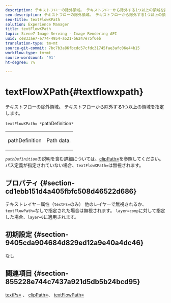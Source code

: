 ```yaml
---
description: テキストフローの除外領域。 テキストフローから除外する1つ以上の領域を指定します。
seo-description: テキストフローの除外領域。 テキストフローから除外する1つ以上の領域を指定します。
seo-title: textFlowXPath
solution: Experience Manager
title: textFlowXPath
topic: Scene7 Image Serving - Image Rendering API
uuid: ce833ae7-e774-4954-a521-b6247e75f6eb
translation-type: tm+mt
source-git-commit: 7bc7b3a86fbcdc57cfdc31745fae3afc06e44b15
workflow-type: tm+mt
source-wordcount: '91'
ht-degree: 7%

---
```



# textFlowXPath{#textflowxpath}

テキストフローの除外領域。 テキストフローから除外する1つ以上の領域を指定します。

`textFlowXPath= *`pathDefinition`*`

<table id="simpletable_7E0EA48AEBB5426CBE948FCA18882C66"> 
 <tr class="strow"> 
  <td class="stentry"> <p><span class="varname"> pathDefinition</span> </p> </td> 
  <td class="stentry"> <p>Path data. </p></td> 
 </tr> 
</table>

*`pathDefinition`*&#x200B;の説明を含む詳細については、[clipPath=](../../../../../is-api/http-ref/image-serving-api-ref/c-http-protocol-reference/c-command-reference/r-clippath.md#reference-8139b1b52dc54749b51b109521ddf83d)を参照してください。 パス定義が指定されていない場合、`textFlowXPath=`は無視されます。

## プロパティ {#section-cd1ebb151d4a405fbfc508d46522d686}

テキストレイヤー属性（`textPs=`のみ） 他のレイヤーで無視されるか、`textFlowPath=`なしで指定された場合は無視されます。 `layer=comp`に対して指定した場合、`layer=0`に適用されます。

## 初期設定 {#section-9405cda904684d829ed12a9e40a4dc46}

なし

## 関連項目 {#section-855228e744c7437a921d5db5b24bcd95}

[textPs=](../../../../../is-api/http-ref/image-serving-api-ref/c-http-protocol-reference/c-command-reference/r-textps.md#reference-4209a2a6169f44278da2647cfb0cd767) 、 [clipPath=](../../../../../is-api/http-ref/image-serving-api-ref/c-http-protocol-reference/c-command-reference/r-clippath.md#reference-8139b1b52dc54749b51b109521ddf83d)、 [textFlowPath=](../../../../../is-api/http-ref/image-serving-api-ref/c-http-protocol-reference/c-command-reference/r-textflowpath.md#reference-0b8d9493d71342f0b6a64a6d221584ef)
